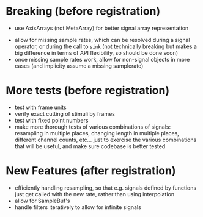 # Breaking (before registration)
+ use AxisArrays (not MetaArray) for better signal array representation
- allow for missing sample rates, which can be resolved during
a signal operator, or during the call to `sink` (not technically breaking
but makes a big difference in terms of API flexibility, so should be done soon)
- once missing sample rates work, allow for non-signal objects in more cases (and implicity assume a missing samplerate)

# More tests (before registration)
- test with frame units 
- verify exact cutting of stimuli by frames
- test with fixed point numbers
- make more thorough tests of various combinations of signals: resampling
in multiple places, changing length in multiple places, different channel
counts, etc... just to exercise the various combinations that will
be useful, and make sure codebase is better tested

# New Features (after registration)
- efficiently handling resampling, so that e.g. signals defined by functions
    just get called with the new rate, rather than using interpolation
- allow for SampleBuf's
- handle filters iteratively to allow for infinite signals


